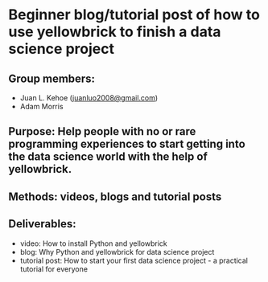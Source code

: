 # Beginner blog/tutorial post of how to use yellowbrick to finish a data science project
## Group members:
- Juan L. Kehoe (juanluo2008@gmail.com)
- Adam Morris
## Purpose: Help people with no or rare programming experiences to start getting into the data science world with the help of yellowbrick.
## Methods: videos, blogs and tutorial posts
## Deliverables: 
- video: How to install Python and yellowbrick
- blog: Why Python and yellowbrick for data science project
- tutorial post: How to start your first data science project - a practical tutorial for everyone
